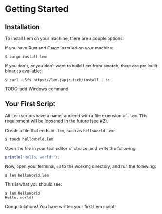 # Getting Started

## Installation

To install Lem on your machine, there are a couple options:

If you have Rust and Cargo installed on your machine:
```
$ cargo install lem
```
If you don't, or you don't want to build Lem from scratch, there are pre-built binaries available:
```
$ curl -LSfs https://lem.jwpjr.tech/install | sh
```
TODO: add Windows command

## Your First Script

All Lem scripts have a name, and end with a file extension of `.lem`. This requirement will be loosened in the future (see #2).

Create a file that ends in `.lem`, such as `helloWorld.lem`:
```
$ touch helloWorld.lem
```
Open the file in your text editor of choice, and write the following:
<!-- for now, use JS for code samples until syntax highlighting is added for Lem -->
```js
println("Hello, world!");
```
Now, open your terminal, `cd` to the working directory, and run the following:
```
$ lem helloWorld.lem
```
This is what you should see:
```
$ lem helloWorld
Hello, world!
```
Congratulations! You have written your first Lem script!
